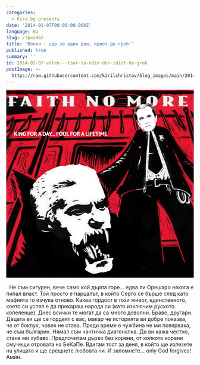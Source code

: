 ```yaml
---
categories:
  - Kiro.bg presents
date: '2014-01-07T00:00:00.000Z'
language: BG
slug: /?p=2462
title: 'Волен - цар за един ден, идиот до гроб!'
published: true
summary: ''
id: 2014-01-07-volen---tsar-za-edin-den-idiot-do-grob
postImage: >-
  https://raw.githubusercontent.com/kirilchristov/blog_images/main/2014/01/King-For-A-Day-Fool-For-A-Lifetime-cover.png
---
```


![King-For-A-Day-Fool-For-A-Lifetime-cover](https://raw.githubusercontent.com/kirilchristov/blog_images/main/2014/01/King-For-A-Day-Fool-For-A-Lifetime-cover.png)

   Не съм сигурен, вече само кой дърпа горе... едва ли Орешаро някога е пипал власт. Той просто е парцалът, в който Серго се бърше след като мафията го изчука отново. Каква гордост в този живот, единственото, което си успял е да прекараш народа си (като изключим руското копеленце). Днес всички те могат да са много доволни. Браво, другари. Децата ви ще се гордеят с вас, макар че историята ви добре показва, че от боклук, човек не става. Преди време в чужбина не ми повярваха, че съм българин. Нямал съм чантичка диагоналка. Да ви кажа честно, стана ми хубаво. Предпочитам дърво без корени, от колкото корени смучещи отровата на БеКаПе. Вдигам тост за деня, в който ще излезете на улицата и ще срещнете любовта ни. И запомнете... only God forgives! Амин.
